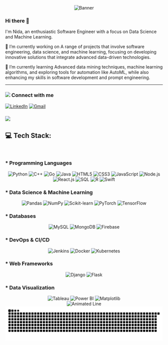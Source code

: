 <div align="center">
  <img height="350" width="100%" src="https://raw.githubusercontent.com/simon-zerisenay/simon-zerisenay/main/work.gif" alt="Banner" />
</div>


### Hi there 👋

I'm Nida, an enthusiastic Software Engineer with a focus on Data Science and Machine Learning.

🔭 I’m currently working on A range of projects that involve software engineering, data science, and machine learning, focusing on developing innovative solutions that integrate advanced data-driven technologies.

🌱 I’m currently learning Advanced data mining techniques, machine learning algorithms, and exploring tools for automation like AutoML, while also enhancing my skills in software development and prompt engineering.

</div>

---

<h3 align="left"><img src="https://media.giphy.com/media/MIGbtLZoVjbl0bYbAd/giphy.gif" width="50px"> Connect with me </h3> 
<a href="https://www.linkedin.com/in/syeda-nida-khader-399288209/" target="_blank"> <img src="https://img.shields.io/badge/LinkedIn-0077B5?style=for-the-badge&logo=linkedin&logoColor=white" alt="LinkedIn"/></a>
<a href="mailto:syedanidakhader@gmail.com"><img src="https://img.shields.io/badge/Gmail-333333?style=for-the-badge&logo=gmail&logoColor=red" alt="Gmail"/></a>

###

![](https://komarev.com/ghpvc/?username=syedanida)

####

<div align="left">
  <h2>💻 Tech Stack:</h2>
  <br/>
  
  <h3>* Programming Languages</h3>
  <div align="center"> 
    <img src="https://img.shields.io/badge/python-3670A0?style=for-the-badge&logo=python&logoColor=ffdd54" alt="Python" /> 
    <img src="https://img.shields.io/badge/c++-%2300599C.svg?style=for-the-badge&logo=c%2B%2B&logoColor=white" alt="C++" /> 
    <img src="https://img.shields.io/badge/go-%2300ADD8.svg?style=for-the-badge&logo=go&logoColor=white" alt="Go" /> 
    <img src="https://img.shields.io/badge/java-%23ED8B00.svg?style=for-the-badge&logo=openjdk&logoColor=white" alt="Java" /> 
    <img src="https://img.shields.io/badge/html5-%23E34F26.svg?style=for-the-badge&logo=html5&logoColor=white" alt="HTML5" /> 
    <img src="https://img.shields.io/badge/css3-%231572B6.svg?style=for-the-badge&logo=css3&logoColor=white" alt="CSS3" /> 
    <img src="https://img.shields.io/badge/javascript-%23323330.svg?style=for-the-badge&logo=javascript&logoColor=%23F7DF1E" alt="JavaScript" /> 
    <img src="https://img.shields.io/badge/node.js-339933?style=for-the-badge&logo=nodedotjs&logoColor=white" alt="Node.js" /> 
    <img src="https://img.shields.io/badge/react-%2361DAFB.svg?style=for-the-badge&logo=react&logoColor=black" alt="React.js" /> 
    <img src="https://img.shields.io/badge/sql-%2344479A1.svg?style=for-the-badge&logo=postgresql&logoColor=white" alt="SQL" />
    <img src="https://img.shields.io/badge/r-%23276DC3.svg?style=for-the-badge&logo=r&logoColor=white" alt="R" /> 
    <img src="https://img.shields.io/badge/swift-%23FA7343.svg?style=for-the-badge&logo=swift&logoColor=white" alt="Swift" /> 
  </div>

  <h3>* Data Science & Machine Learning</h3>
  <div align="center"> 
    <img src="https://img.shields.io/badge/pandas-%23150458.svg?style=for-the-badge&logo=pandas&logoColor=white" alt="Pandas" /> 
    <img src="https://img.shields.io/badge/numpy-%23013243.svg?style=for-the-badge&logo=numpy&logoColor=white" alt="NumPy" /> 
    <img src="https://img.shields.io/badge/scikit--learn-%23F7931E.svg?style=for-the-badge&logo=scikit-learn&logoColor=white" alt="Scikit-learn" /> 
    <img src="https://img.shields.io/badge/PyTorch-%23EE4C2C.svg?style=for-the-badge&logo=PyTorch&logoColor=white" alt="PyTorch" /> 
    <img src="https://img.shields.io/badge/TensorFlow-%23FF6F00.svg?style=for-the-badge&logo=TensorFlow&logoColor=white" alt="TensorFlow" /> 
  </div>

  <h3>* Databases</h3>
  <div align="center"> 
    <img src="https://img.shields.io/badge/mysql-4479A1.svg?style=for-the-badge&logo=mysql&logoColor=white" alt="MySQL" /> 
    <img src="https://img.shields.io/badge/mongodb-%234ea94b.svg?style=for-the-badge&logo=mongodb&logoColor=white" alt="MongoDB" /> 
    <img src="https://img.shields.io/badge/firebase-%23FFCA28.svg?style=for-the-badge&logo=firebase&logoColor=black" alt="Firebase" /> 
  </div>

  <h3>* DevOps & CI/CD</h3>
  <div align="center"> 
    <img src="https://img.shields.io/badge/jenkins-%23D24939.svg?style=for-the-badge&logo=jenkins&logoColor=white" alt="Jenkins" /> 
    <img src="https://img.shields.io/badge/docker-%230db7ed.svg?style=for-the-badge&logo=docker&logoColor=white" alt="Docker" /> 
    <img src="https://img.shields.io/badge/kubernetes-%23326ce5.svg?style=for-the-badge&logo=kubernetes&logoColor=white" alt="Kubernetes" /> 
  </div>

  <h3>* Web Frameworks</h3>
  <div align="center"> 
    <img src="https://img.shields.io/badge/django-%23092E20.svg?style=for-the-badge&logo=django&logoColor=white" alt="Django" /> 
    <img src="https://img.shields.io/badge/flask-%23000.svg?style=for-the-badge&logo=flask&logoColor=white" alt="Flask" /> 
  </div>

  <h3>* Data Visualization</h3>
  <div align="center"> 
    <img src="https://img.shields.io/badge/Tableau-%23E97627.svg?style=for-the-badge&logo=Tableau&logoColor=white" alt="Tableau" /> 
    <img src="https://img.shields.io/badge/Power_BI-F2C811?style=for-the-badge&logo=Power-BI&logoColor=black" alt="Power BI" /> 
    <img src="https://img.shields.io/badge/matplotlib-%23E34F26.svg?style=for-the-badge&logo=matplotlib&logoColor=white" alt="Matplotlib" />
  </div>
</div>


<div align="center">
  <img src="https://www.animatedimages.org/data/media/562/animated-line-image-0184.gif" width="1920" alt="Animated Line" />
</div>

<div align="center">
  <img src="https://raw.githubusercontent.com/Anmol-Baranwal/Anmol-Baranwal/output/github-contribution-grid-snake-dark.svg" alt="Snake animation Contribution Graph" />
</div>



